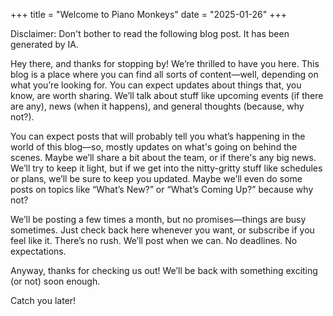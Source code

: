 +++
title = "Welcome to Piano Monkeys"
date = "2025-01-26"
+++

Disclaimer: Don't bother to read the following blog post. It has been generated by IA.

Hey there, and thanks for stopping by! We’re thrilled to have you here. This blog is a place where you can find all
sorts of content—well, depending on what you’re looking for. You can expect updates about things that, you know, are
worth sharing. We’ll talk about stuff like upcoming events (if there are any), news (when it happens), and general
thoughts (because, why not?).

You can expect posts that will probably tell you what’s happening in the world of this blog—so, mostly updates on what's
going on behind the scenes. Maybe we’ll share a bit about the team, or if there's any big news. We’ll try to keep it
light, but if we get into the nitty-gritty stuff like schedules or plans, we’ll be sure to keep you updated. Maybe we’ll
even do some posts on topics like “What’s New?” or “What’s Coming Up?” because why not?

We’ll be posting a few times a month, but no promises—things are busy sometimes. Just check back here whenever you want,
or subscribe if you feel like it. There’s no rush. We’ll post when we can. No deadlines. No expectations.

Anyway, thanks for checking us out! We’ll be back with something exciting (or not) soon enough.

Catch you later!
